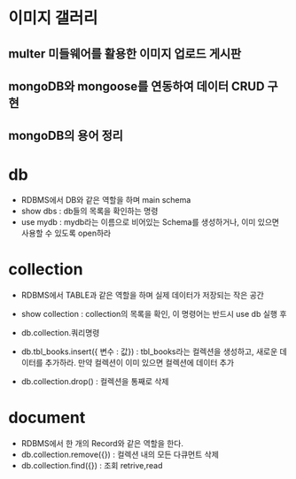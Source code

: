 # 이미지 갤러리

## multer 미들웨어를 활용한 이미지 업로드 게시판
## mongoDB와 mongoose를 연동하여 데이터 CRUD 구현

## mongoDB의 용어 정리

# db
* RDBMS에서 DB와 같은 역할을 하며 main schema
* show dbs : db들의 목록을 확인하는 명령
* use mydb : mydb라는 이름으로 비어있는 Schema를 생성하거나, 이미 있으면 사용할 수 있도록 open하라

# collection
* RDBMS에서 TABLE과 같은 역할을 하며 실제 데이터가 저장되는 작은 공간
* show collection : collection의 목록을 확인, 이 명령어는 반드시 use db 실행 후
* db.collection.쿼리명령
* db.tbl_books.insert({ 변수 : 값}) : tbl_books라는 컬렉션을 생성하고, 새로운 데이터를 추가하라. 만약 컬렉션이 이미 있으면
    컬렉션에 데이터 추가

* db.collection.drop() : 컬렉션을 통째로 삭제

# document
* RDBMS에서 한 개의 Record와 같은 역할을 한다.
* db.collection.remove({}) : 컬렉션 내의 모든 다큐먼트 삭제
* db.collection.find({}) : 조회 retrive,read 